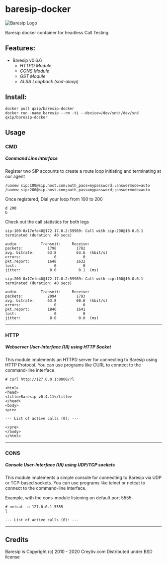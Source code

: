 baresip-docker
==============

![Baresip Logo](https://raw.githubusercontent.com/baresip/baresip/master/share/logo.png)

Baresip docker container for headless Call Testing

## Features:

* Baresip v0.6.6
  - *HTTPD Module*
  - *CONS Module*
  - *GST Module*
  - *ALSA Loopback (snd-aloop)*

## Install:
```
docker pull qxip/baresip-docker
docker run -name baresip --rm -ti --device=/dev/snd:/dev/snd qxip/baresip-docker
```

## Usage

### CMD
##### Command Line Interface
Register two SIP accounts to create a route loop initiating and terminating at our agent
```
/uanew sip:100@sip.host.com;auth_pass=mypassword;;answermode=auto
/uanew sip:200@sip.host.com;auth_pass=mypassword;;answermode=auto
```
Once registered, Dial your loop from 100 to 200
```
d 200
b
```
Check out the call statistics for both legs
```
sip:100-0x17efe40@172.17.0.2:59989: Call with sip:200@10.0.0.1 terminated (duration: 40 secs)

audio           Transmit:     Receive:
packets:           1798         1782
avg. bitrate:      63.8         63.6  (kbit/s)
errors:               0            0
pkt.report:        1648         1632
lost:                 0            0
jitter:             0.0          0.1  (ms)

sip:200-0x17efe40@172.17.0.2:59989: Call with sip:100@10.0.0.1 terminated (duration: 40 secs)

audio           Transmit:     Receive:
packets:           2094         1793
avg. bitrate:      63.8         60.6  (kbit/s)
errors:               0            0
pkt.report:        1846         1641
lost:                 0            0
jitter:             0.0          0.0  (ms)
```

-------------

### HTTP
##### Webserver User-Interface (UI) using HTTP Socket
This module implements an HTTPD server for connecting to Baresip using HTTP Protocol. 
You can use programs like CURL to connect to the command-line interface.
```
# curl http://127.0.0.1:8000/?l
```
```
<html>
<head>
<title>Baresip v0.4.11</title>
</head>
<body>
<pre>

--- List of active calls (0): ---

</pre>
</body>
</html>
```

-------------

### CONS
##### Console User-Interface (UI) using UDP/TCP sockets
 
This module implements a simple console for connecting to Baresip via UDP or TCP-based sockets. 
You can use programs like telnet or netcat to connect to the command-line interface.
 
Example, with the cons-module listening on default port 5555:
 
```
# netcat -u 127.0.0.1 5555
l

--- List of active calls (0): ---
```

-------------

## Credits
Baresip is Copyright (c) 2010 - 2020 Creytiv.com Distributed under BSD license

